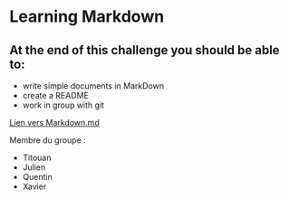 # Learning Markdown 

## At the end of this challenge you should be able to:

- write simple documents in MarkDown
- create a README
- work in group with git

[Lien vers Markdown.md](markdown.md)

Membre du groupe : 
- Titouan
- Julien
- Quentin
- Xavier